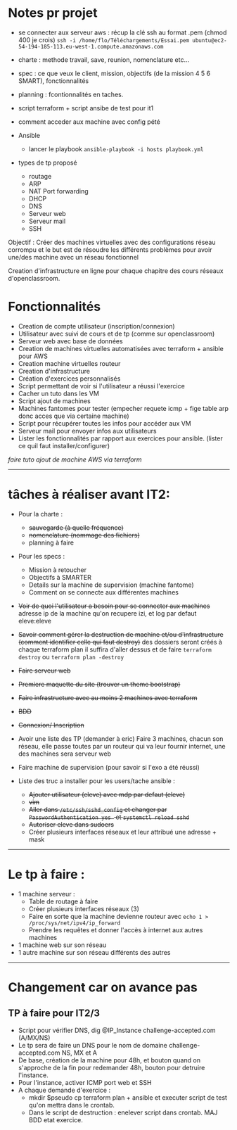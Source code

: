 # Notes pr projet

* se connecter aux serveur aws :
récup la clé ssh au format .pem (chmod 400 je crois)
`ssh -i /home/flo/Téléchargements/Essai.pem ubuntu@ec2-54-194-185-113.eu-west-1.compute.amazonaws.com`

+ charte : methode travail, save, reunion, nomenclature etc...
+ spec : ce que veux le client, mission, objectifs (de la mission  4 5 6 SMART), fonctionnalités
+ planning : fcontionnalités en taches.
+ script terraform + script ansibe de test pour it1


+ comment acceder aux machine avec config pété

* Ansible
  * lancer le playbook `ansible-playbook -i hosts playbook.yml`

* types de tp proposé
  * routage
  * ARP
  * NAT Port forwarding
  * DHCP
  * DNS
  * Serveur web
  * Serveur mail
  * SSH



Objectif :
Créer des machines virtuelles avec des configurations réseau corrompu et le but est de résoudre les différents problèmes pour avoir une/des machine avec un réseau fonctionnel

Creation d'infrastructure en ligne pour chaque chapitre des cours réseaux d'openclassroom.

# Fonctionnalités

* Creation de compte utilisateur (inscription/connexion)
* Utilisateur avec suivi de cours et de tp (comme sur openclassroom)
* Serveur web avec base de données
* Creation de machines virtuelles automatisées avec terraform + ansible pour AWS
* Creation machine virtuelles routeur
* Creation d'infrastructure
* Création d'exercices personnalisés
* Script permettant de voir si l'utilisateur a réussi l'exercice
* Cacher un tuto dans les VM
* Script ajout de machines
* Machines fantomes pour tester (empecher requete icmp + fige table arp donc acces que via certaine machine)
* Script pour récupérer toutes les infos pour accéder aux VM
* Serveur mail pour envoyer infos aux utilisateurs
* Lister les fonctionnalités par rapport aux exercices pour ansible. (lister ce quil faut installer/configurer)



*faire tuto ajout de machine AWS via terraform*

---
# tâches à réaliser avant IT2:

* Pour la charte :
  * ~~sauvegarde (à quelle fréquence)~~
  * ~~nomenclature (nommage des fichiers)~~
  * planning à faire


* Pour les specs :
  * Mission à retoucher
  * Objectifs à SMARTER
  * Details sur la machine de supervision (machine fantome)
  * Comment on se connecte aux différentes machines


* ~~Voir de quoi l'utilisateur a besoin pour se connecter aux machines~~ adresse ip de la machine qu'on recupere izi, et log par defaut eleve:eleve
* ~~Savoir comment gérer la destruction de machine et/ou d'infrastructure (comment identifier celle qui faut destroy)~~ des dossiers seront créés à chaque terraform plan il suffira d'aller dessus et de faire `terraform destroy` ou `terraform plan -destroy`
* ~~Faire serveur web~~
* ~~Premiere maquette du site (trouver un theme bootstrap)~~
* ~~Faire infrastructure avec au moins 2 machines avec terraform~~
* ~~BDD~~
* ~~Connexion/ Inscription~~
* Avoir une liste des TP (demander à eric) Faire 3 machines, chacun son réseau, elle passe toutes par un routeur qui va leur fournir internet, une des machines sera serveur web
* Faire machine de supervision (pour savoir si l'exo a été réussi)

* Liste des truc a installer pour les users/tache ansible :
  * ~~Ajouter utilisateur (eleve) avec mdp par defaut (eleve)~~
  * ~~vim~~
  * ~~Aller dans `/etc/ssh/sshd_config` et changer par `PasswordAuthentication yes
` et `systemctl reload sshd`~~
  * ~~Autoriser eleve dans sudoers~~
  * Créer plusieurs interfaces réseaux et leur attribué une adresse + mask

---
# Le tp à faire :
* 1 machine serveur :
  * Table de routage à faire
  * Créer plusieurs interfaces réseaux (3)
  * Faire en sorte que la machine devienne routeur avec `echo 1 > /proc/sys/net/ipv4/ip_forward`
  * Prendre les requêtes et donner l'accès à internet aux autres machines
* 1 machine web sur son réseau
* 1 autre machine sur son réseau différents des autres

---
# Changement car on avance pas
## TP à faire pour IT2/3
* Script pour vérifier DNS, dig @IP_Instance challenge-accepted.com (A/MX/NS)
* Le tp sera de faire un DNS pour le nom de domaine challenge-accepted.com NS, MX et A
* De base, création de la machine pour 48h, et bouton quand on s'approche de la fin pour redemander 48h, bouton pour detruire l'instance.
* Pour l'instance, activer ICMP port web et SSH
* A chaque demande d'exercice : 
  * mkdir $pseudo cp terraform plan + ansible et executer script de test qu'on mettra dans le crontab. 
  * Dans le script de destruction : enelever script dans crontab. MAJ BDD etat exercice.

